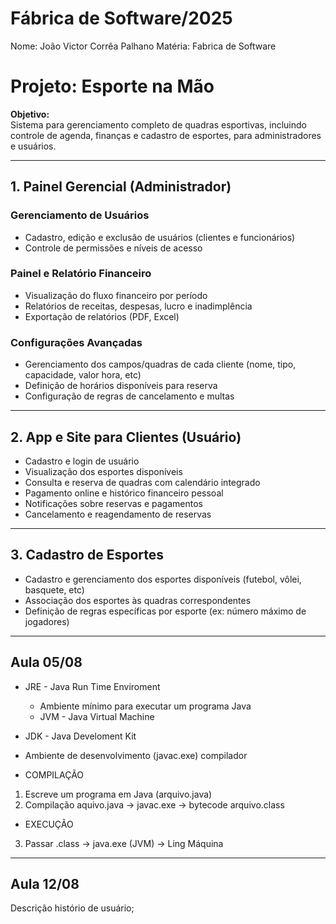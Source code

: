 # Fábrica de Software/2025
Nome: João Victor Corrêa Palhano
Matéria: Fabrica de Software 

# Projeto: Esporte na Mão

**Objetivo:**  
Sistema para gerenciamento completo de quadras esportivas, incluindo controle de agenda, finanças e cadastro de esportes, para administradores e usuários.

---

## 1. Painel Gerencial (Administrador)

### Gerenciamento de Usuários
- Cadastro, edição e exclusão de usuários (clientes e funcionários)
- Controle de permissões e níveis de acesso

### Painel e Relatório Financeiro
- Visualização do fluxo financeiro por período
- Relatórios de receitas, despesas, lucro e inadimplência
- Exportação de relatórios (PDF, Excel)

### Configurações Avançadas
- Gerenciamento dos campos/quadras de cada cliente (nome, tipo, capacidade, valor hora, etc)
- Definição de horários disponíveis para reserva
- Configuração de regras de cancelamento e multas

---

## 2. App e Site para Clientes (Usuário)

- Cadastro e login de usuário
- Visualização dos esportes disponíveis
- Consulta e reserva de quadras com calendário integrado
- Pagamento online e histórico financeiro pessoal
- Notificações sobre reservas e pagamentos
- Cancelamento e reagendamento de reservas

---

## 3. Cadastro de Esportes

- Cadastro e gerenciamento dos esportes disponíveis (futebol, vôlei, basquete, etc)
- Associação dos esportes às quadras correspondentes
- Definição de regras específicas por esporte (ex: número máximo de jogadores)

---

## Aula 05/08

- JRE - Java Run Time Enviroment
    - Ambiente mínimo para executar um programa Java
    - JVM - Java Virtual Machine
- JDK - Java Develoment Kit
 - Ambiente de desenvolvimento (javac.exe) compilador

 - COMPILAÇÃO
  1) Escreve um programa em Java (arquivo.java)
  2) Compilação aquivo.java -> javac.exe -> bytecode
  arquivo.class
 - EXECUÇÃO
 3) Passar .class -> java.exe (JVM) -> Ling Máquina

---
## Aula 12/08

Descrição histório de usuário;
